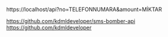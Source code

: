 https://localhost/api?no=TELEFONNUMARA&amount=MİKTAR

https://github.com/kdmldeveloper/sms-bomber-api
https://github.com/kdmldeveloper
